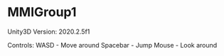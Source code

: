 # MMIGroup1

Unity3D Version: 2020.2.5f1

Controls:
WASD - Move around
Spacebar - Jump
Mouse - Look around
